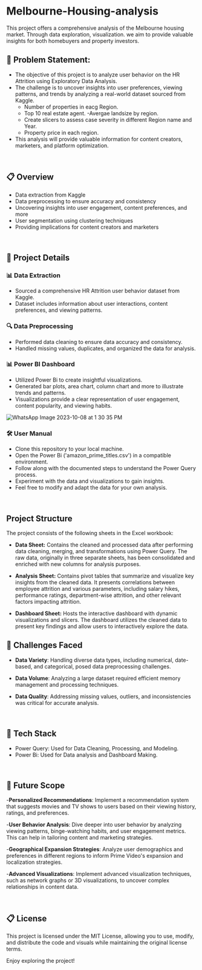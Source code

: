# Melbourne-Housing-analysis
This project offers a comprehensive analysis of the Melbourne housing market. Through data exploration, visualization. we aim to provide valuable insights for both homebuyers and property investors.

## 🎯 Problem Statement:

- The objective of this project is to analyze user behavior on the HR Attrition using Exploratory Data Analysis. 
- The challenge is to uncover insights into user preferences, viewing patterns, and trends by analyzing a real-world dataset sourced from Kaggle.
  - Number of properties in eacg Region.
  - Top 10 real estate agent.
  -Avergae landsize by region.
  - Create slicers to assess case severity in different Region name and Year.
  - Property price in each region.
- This analysis will provide valuable information for content creators, marketers, and platform optimization.

<br>

## 📋 Overview
* Data extraction from Kaggle
* Data preprocessing to ensure accuracy and consistency
* Uncovering insights into user engagement, content preferences, and more
* User segmentation using clustering techniques
* Providing implications for content creators and marketers

<br>

## 🚀 Project Details

### 📊 Data Extraction

- Sourced a comprehensive HR Attrition user behavior dataset from Kaggle.
- Dataset includes information about user interactions, content preferences, and viewing patterns.

### 🔍 Data Preprocessing

- Performed data cleaning to ensure data accuracy and consistency.
- Handled missing values, duplicates, and organized the data for analysis.

### 📊 Power BI Dashboard

- Utilized Power Bi to create insightful visualizations.
- Generated bar plots, area chart, column chart and more to illustrate trends and patterns.
- Visualizations provide a clear representation of user engagement, content popularity, and viewing habits.

![WhatsApp Image 2023-10-08 at 1 30 35 PM](https://github.com/devvrat29/melbourne-housing-analysis/assets/146213827/e804821a-393e-4c70-a871-d94f885336f8)

### 🛠️ User Manual


- Clone this repository to your local machine.
- Open the Power Bi ('amazon_prime_titles.csv') in a compatible environment.
- Follow along with the documented steps to understand the Power Query process.
- Experiment with the data and visualizations to gain insights.
- Feel free to modify and adapt the data for your own analysis.

<br>

## Project Structure

The project consists of the following sheets in the Excel workbook:

- **Data Sheet:** Contains the cleaned and processed data after performing data cleaning, merging, and transformations using Power Query. The raw data, originally in three separate sheets, has been consolidated and enriched with new columns for analysis purposes.

- **Analysis Sheet:** Contains pivot tables that summarize and visualize key insights from the cleaned data. It presents correlations between employee attrition and various parameters, including salary hikes, performance ratings, department-wise attrition, and other relevant factors impacting attrition.

- **Dashboard Sheet:** Hosts the interactive dashboard with dynamic visualizations and slicers. The dashboard utilizes the cleaned data to present key findings and allow users to interactively explore the data.

## 🤔 Challenges Faced

- **Data Variety**: Handling diverse data types, including numerical, date-based, and categorical, posed data preprocessing challenges.

- **Data Volume**: Analyzing a large dataset required efficient memory management and processing techniques.

- **Data Quality**: Addressing missing values, outliers, and inconsistencies was critical for accurate analysis.

<br>

## 🌟 Tech Stack

- Power Query: Used for Data Cleaning, Processing, and Modeling.
- Power Bi: Used for Data analysis and Dashboard Making.

 <br>

## 🔮 Future Scope

-**Personalized Recommendations**: Implement a recommendation system that suggests movies and TV shows to users based on their viewing history, ratings, and preferences.

-**User Behavior Analysis**: Dive deeper into user behavior by analyzing viewing patterns, binge-watching habits, and user engagement metrics. This can help in tailoring content and marketing strategies.

-**Geographical Expansion Strategies**: Analyze user demographics and preferences in different regions to inform Prime Video's expansion and localization strategies.

-**Advanced Visualizations**: Implement advanced visualization techniques, such as network graphs or 3D visualizations, to uncover complex relationships in content data.

<br>

## 📋 License
This project is licensed under the MIT License, allowing you to use, modify, and distribute the code and visuals while maintaining the original license terms.

Enjoy exploring the project!

<br>



